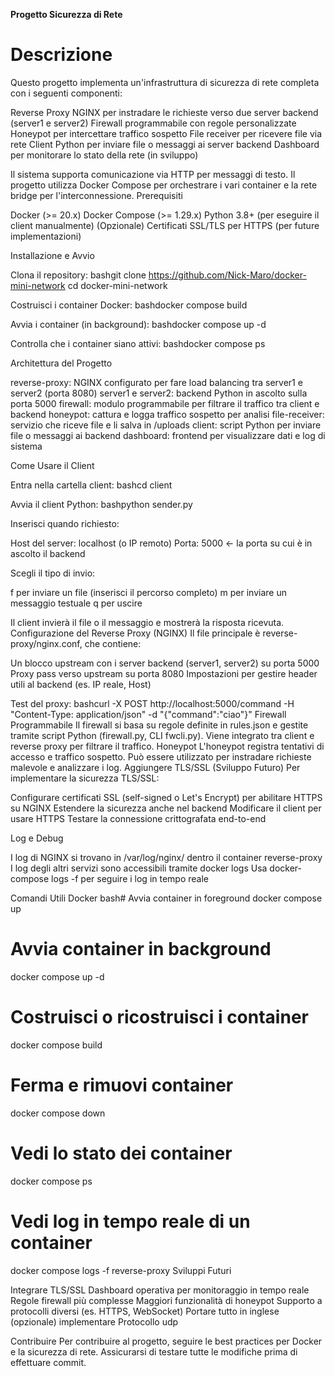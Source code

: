 **Progetto Sicurezza di Rete**
# Descrizione
Questo progetto implementa un'infrastruttura di sicurezza di rete completa con i seguenti componenti:

Reverse Proxy NGINX per instradare le richieste verso due server backend (server1 e server2)
Firewall programmabile con regole personalizzate
Honeypot per intercettare traffico sospetto
File receiver per ricevere file via rete
Client Python per inviare file o messaggi ai server backend
Dashboard per monitorare lo stato della rete (in sviluppo)

Il sistema supporta comunicazione via HTTP per messaggi di testo. Il progetto utilizza Docker Compose per orchestrare i vari container e la rete bridge per l'interconnessione.
Prerequisiti

Docker (>= 20.x)
Docker Compose (>= 1.29.x)
Python 3.8+ (per eseguire il client manualmente)
(Opzionale) Certificati SSL/TLS per HTTPS (per future implementazioni)

Installazione e Avvio

Clona il repository:
bashgit clone https://github.com/Nick-Maro/docker-mini-network
cd docker-mini-network

Costruisci i container Docker:
bashdocker compose build

Avvia i container (in background):
bashdocker compose up -d

Controlla che i container siano attivi:
bashdocker compose ps


Architettura del Progetto

reverse-proxy: NGINX configurato per fare load balancing tra server1 e server2 (porta 8080)
server1 e server2: backend Python in ascolto sulla porta 5000
firewall: modulo programmabile per filtrare il traffico tra client e backend
honeypot: cattura e logga traffico sospetto per analisi
file-receiver: servizio che riceve file e li salva in /uploads
client: script Python per inviare file o messaggi ai backend
dashboard: frontend per visualizzare dati e log di sistema

Come Usare il Client

Entra nella cartella client:
bashcd client

Avvia il client Python:
bashpython sender.py

Inserisci quando richiesto:

Host del server: localhost (o IP remoto)
Porta: 5000 ← la porta su cui è in ascolto il backend


Scegli il tipo di invio:

f per inviare un file (inserisci il percorso completo)
m per inviare un messaggio testuale
q per uscire



Il client invierà il file o il messaggio e mostrerà la risposta ricevuta.
Configurazione del Reverse Proxy (NGINX)
Il file principale è reverse-proxy/nginx.conf, che contiene:

Un blocco upstream con i server backend (server1, server2) su porta 5000
Proxy pass verso upstream su porta 8080
Impostazioni per gestire header utili al backend (es. IP reale, Host)

Test del proxy:
bashcurl -X POST http://localhost:5000/command -H "Content-Type: application/json" -d "{\"command\":\"ciao\"}"
Firewall Programmabile
Il firewall si basa su regole definite in rules.json e gestite tramite script Python (firewall.py, CLI fwcli.py).
Viene integrato tra client e reverse proxy per filtrare il traffico.
Honeypot
L'honeypot registra tentativi di accesso e traffico sospetto. Può essere utilizzato per instradare richieste malevole e analizzare i log.
Aggiungere TLS/SSL (Sviluppo Futuro)
Per implementare la sicurezza TLS/SSL:

Configurare certificati SSL (self-signed o Let's Encrypt) per abilitare HTTPS su NGINX
Estendere la sicurezza anche nel backend
Modificare il client per usare HTTPS
Testare la connessione crittografata end-to-end

Log e Debug

I log di NGINX si trovano in /var/log/nginx/ dentro il container reverse-proxy
I log degli altri servizi sono accessibili tramite docker logs <nome-container>
Usa docker-compose logs -f per seguire i log in tempo reale

Comandi Utili Docker
bash# Avvia container in foreground
docker compose up

# Avvia container in background
docker compose up -d

# Costruisci o ricostruisci i container
docker compose build

# Ferma e rimuovi container
docker compose down

# Vedi lo stato dei container
docker compose ps

# Vedi log in tempo reale di un container
docker compose logs -f reverse-proxy
Sviluppi Futuri

 Integrare TLS/SSL
 Dashboard operativa per monitoraggio in tempo reale
 Regole firewall più complesse
 Maggiori funzionalità di honeypot
 Supporto a protocolli diversi (es. HTTPS, WebSocket)
 Portare tutto in inglese
 (opzionale) implementare Protocollo udp


Contribuire
Per contribuire al progetto, seguire le best practices per Docker e la sicurezza di rete. Assicurarsi di testare tutte le modifiche prima di effettuare commit.